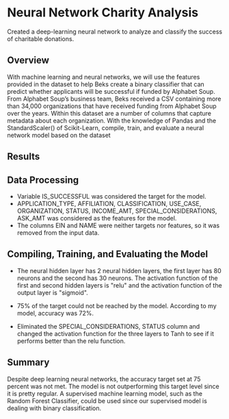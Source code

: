 # Neural Network Charity Analysis

Created a deep-learning neural network to analyze and classify the success of charitable donations.

## Overview

With machine learning and neural networks, we will use the features provided in the dataset to help Beks create a binary classifier that can predict whether applicants will be successful if funded by Alphabet Soup.
From Alphabet Soup’s business team, Beks received a CSV containing more than 34,000 organizations that have received funding from Alphabet Soup over the years. Within this dataset are a number of columns that capture metadata about each organization.
With the knowledge of Pandas and the StandardScaler() of Scikit-Learn, compile, train, and evaluate a neural network model based on the dataset

## Results

## Data Processing

-	Variable IS_SUCCESSFUL was considered the target for the model.
-	APPLICATION_TYPE, AFFILIATION, CLASSIFICATION, USE_CASE, ORGANIZATION, STATUS, INCOME_AMT, SPECIAL_CONSIDERATIONS, ASK_AMT was considered as the features for the  model.
-	The columns EIN and NAME were neither targets nor features, so it was removed from the input data.

## Compiling, Training, and Evaluating the Model

-	The neural hidden layer has 2 neural hidden layers, the first layer has 80 neurons and the second has 30 neurons. The activation function of the first and second hidden layers is "relu" and the activation function of the output layer is "sigmoid".

-	75% of the target could not be reached by the model. According to my model, accuracy was 72%.

-	Eliminated the SPECIAL_CONSIDERATIONS, STATUS column and changed the activation function for the three layers to Tanh to see if it performs better than the relu function.

## Summary

Despite deep learning neural networks, the accuracy target set at 75 percent was not met. The model is not outperforming this target level since it is pretty regular. A supervised machine learning model, such as the Random Forest Classifier, could be used since our supervised model is dealing with binary classification. 

